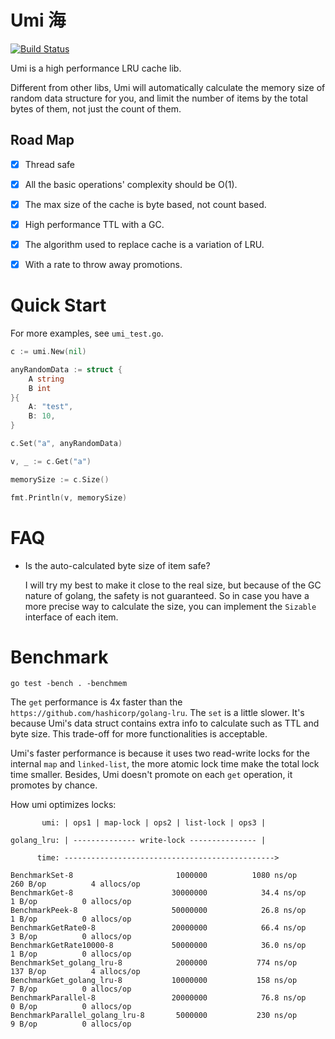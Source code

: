 # Umi 海

[![Build Status](https://travis-ci.org/ysmood/umi.svg)](https://travis-ci.org/ysmood/umi)

Umi is a high performance LRU cache lib.

Different from other libs, Umi will automatically calculate the memory size
of random data structure for you, and limit the number of items by the total bytes of them,
not just the count of them.

## Road Map

- [x] Thread safe

- [x] All the basic operations' complexity should be O(1).

- [x] The max size of the cache is byte based, not count based.

- [x] High performance TTL with a GC.

- [x] The algorithm used to replace cache is a variation of LRU.

- [x] With a rate to throw away promotions.

# Quick Start

For more examples, see `umi_test.go`.

```go
c := umi.New(nil)

anyRandomData := struct {
    A string
    B int
}{
    A: "test",
    B: 10,
}

c.Set("a", anyRandomData)

v, _ := c.Get("a")

memorySize := c.Size()

fmt.Println(v, memorySize)
```

# FAQ

- Is the auto-calculated byte size of item safe?

  I will try my best to make it close to the real size, but because of the GC nature of
  golang, the safety is not guaranteed. So in case you have a more precise way to calculate
  the size, you can implement the `Sizable` interface of each item.


# Benchmark

`go test -bench . -benchmem`

The `get` performance is 4x faster than the `https://github.com/hashicorp/golang-lru`.
The `set` is a little slower. It's because Umi's data struct contains extra info
to calculate such as TTL and byte size. This trade-off for more functionalities is acceptable.

Umi's faster performance is because it uses two read-write locks for the
internal `map` and `linked-list`, the more atomic lock time make the total lock time smaller.
Besides, Umi doesn't promote on each `get` operation, it promotes by chance.

How umi optimizes locks:

```
       umi: | ops1 | map-lock | ops2 | list-lock | ops3 |

golang_lru: | -------------- write-lock --------------- |

      time: ----------------------------------------------->
```

```
BenchmarkSet-8                   	 1000000	      1080 ns/op	     260 B/op	       4 allocs/op
BenchmarkGet-8                   	30000000	        34.4 ns/op	       1 B/op	       0 allocs/op
BenchmarkPeek-8                  	50000000	        26.8 ns/op	       1 B/op	       0 allocs/op
BenchmarkGetRate0-8              	20000000	        66.4 ns/op	       3 B/op	       0 allocs/op
BenchmarkGetRate10000-8          	50000000	        36.0 ns/op	       1 B/op	       0 allocs/op
BenchmarkSet_golang_lru-8        	 2000000	       774 ns/op	     137 B/op	       4 allocs/op
BenchmarkGet_golang_lru-8        	10000000	       158 ns/op	       7 B/op	       0 allocs/op
BenchmarkParallel-8              	20000000	        76.8 ns/op	       0 B/op	       0 allocs/op
BenchmarkParallel_golang_lru-8   	 5000000	       230 ns/op	       9 B/op	       0 allocs/op
```

